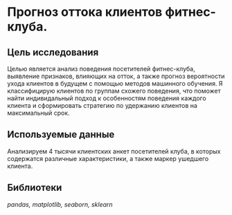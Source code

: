 # Прогноз оттока клиентов фитнес-клуба.

## Цель исследования
Целью является анализ поведения посетителей фитнес-клуба, выявление признаков, влияющих на отток, а также прогноз вероятности ухода клиентов в будущем с помощью методов машинного обучения. Я классифицирую клиентов по группам схожего поведения, что поможет найти индивидальный подход к особенностям поведения каждого клиента и сформировать стратегию по удержанию клиентов на максимальный срок.


## Используемые данные
Анализируем 4 тысячи клиентских анкет посетителей клуба, в которых содержатся различные характеристики, а также маркер ушедшего клиента.

## Библиотеки
*pandas, matplotlib, seaborn, sklearn*


